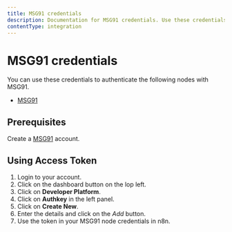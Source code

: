 ```yaml
---
title: MSG91 credentials
description: Documentation for MSG91 credentials. Use these credentials to authenticate MSG91 in n8n, a workflow automation platform.
contentType: integration
---
```


# MSG91 credentials

You can use these credentials to authenticate the following nodes with MSG91.

- [MSG91](/integrations/builtin/app-nodes/n8n-nodes-base.msg91/)

## Prerequisites

Create a [MSG91](https://msg91.com/) account.

## Using Access Token
1. Login to your account.
2. Click on the dashboard button on the lop left.
3. Click on **Developer Platform**.
3. Click on **Authkey** in the left panel.
4. Click on **Create New**.
5. Enter the details and click on the *Add* button.
6. Use the token in your MSG91 node credentials in n8n.

